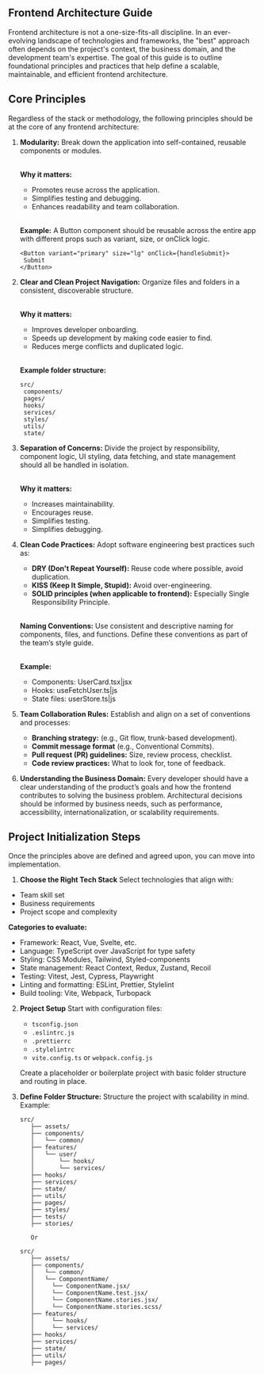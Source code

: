 ## Frontend Architecture Guide
Frontend architecture is not a one-size-fits-all discipline. In an ever-evolving landscape of technologies and frameworks, the "best" approach often depends on the project's context, the business domain, and the development team's expertise. The goal of this guide is to outline foundational principles and practices that help define a scalable, maintainable, and efficient frontend architecture.

## Core Principles
Regardless of the stack or methodology, the following principles should be at the core of any frontend architecture:

1. <strong>Modularity:</strong> Break down the application into self-contained, reusable components or modules.
   
   </br><strong>Why it matters:</strong>
   - Promotes reuse across the application.
   - Simplifies testing and debugging.
   - Enhances readability and team collaboration.
  
   </br><strong>Example:</strong> A Button component should be reusable across the entire app with different props such as variant, size, or onClick logic.

   ```
   <Button variant="primary" size="lg" onClick={handleSubmit}>
    Submit
   </Button>
   ```

2. <strong>Clear and Clean Project Navigation:</strong> Organize files and folders in a consistent, discoverable structure.
   
   </br><strong>Why it matters:</strong>
   - Improves developer onboarding.
   - Speeds up development by making code easier to find.
   - Reduces merge conflicts and duplicated logic.
  
   </br><strong>Example folder structure:</strong>
   ```
   src/
    components/
    pages/
    hooks/
    services/
    styles/
    utils/
    state/
   ```

3. <strong>Separation of Concerns:</strong> Divide the project by responsibility, component logic, UI styling, data fetching, and state management should all be handled in isolation.
   
   </br><strong>Why it matters:</strong>
   - Increases maintainability.
   - Encourages reuse.
   - Simplifies testing.
   - Simplifies debugging.
  
4. <strong>Clean Code Practices:</strong> Adopt software engineering best practices such as:
   
   - <strong>DRY (Don't Repeat Yourself):</strong> Reuse code where possible, avoid duplication.
   - <strong>KISS (Keep It Simple, Stupid):</strong> Avoid over-engineering.
   - <strong>SOLID principles (when applicable to frontend):</strong> Especially Single Responsibility Principle.
  
   </br><strong>Naming Conventions:</strong> Use consistent and descriptive naming for components, files, and functions. Define these conventions as part of the team’s style guide.

   </br><strong>Example:</strong>
   - Components: UserCard.tsx|jsx
   - Hooks: useFetchUser.ts|js
   - State files: userStore.ts|js
  
5. <strong>Team Collaboration Rules:</strong> Establish and align on a set of conventions and processes:
   
   - <strong>Branching strategy:</strong> (e.g., Git flow, trunk-based development).
   - <strong>Commit message format</strong> (e.g., Conventional Commits).
   - <strong>Pull request (PR) guidelines:</strong> Size, review process, checklist.
   - <strong>Code review practices:</strong> What to look for, tone of feedback.
  
6. <strong>Understanding the Business Domain:</strong> Every developer should have a clear understanding of the product’s goals and how the frontend contributes to solving the business problem. Architectural decisions should be informed by business needs, such as performance, accessibility, internationalization, or scalability requirements.



## Project Initialization Steps
Once the principles above are defined and agreed upon, you can move into implementation.

1. <strong>Choose the Right Tech Stack</strong> Select technologies that align with:

- Team skill set
- Business requirements
- Project scope and complexity

<strong>Categories to evaluate:</strong>

- Framework: React, Vue, Svelte, etc.
- Language: TypeScript over JavaScript for type safety
- Styling: CSS Modules, Tailwind, Styled-components
- State management: React Context, Redux, Zustand, Recoil
- Testing: Vitest, Jest, Cypress, Playwright
- Linting and formatting: ESLint, Prettier, Stylelint
- Build tooling: Vite, Webpack, Turbopack
  
2. <strong>Project Setup</strong> Start with configuration files:
   - ```tsconfig.json```
   - ```.eslintrc.js```
   - ```.prettierrc```
   - ```.stylelintrc```
   - ```vite.config.ts``` or ```webpack.config.js```
  
   Create a placeholder or boilerplate project with basic folder structure and routing in place.

3. <strong>Define Folder Structure:</strong> Structure the project with scalability in mind. Example:

   ```
   src/
      ├── assets/
      ├── components/
      │   └── common/
      ├── features/
      │   └── user/
      │       └── hooks/
      │       └── services/
      ├── hooks/
      ├── services/
      ├── state/
      ├── utils/
      ├── pages/
      ├── styles/
      ├── tests/
      ├── stories/

      Or

   src/
      ├── assets/
      ├── components/
      │   └── common/
      │   └── ComponentName/
      │     └── ComponentName.jsx/
      │     └── ComponentName.test.jsx/
      │     └── ComponentName.stories.jsx/
      │     └── ComponentName.stories.scss/
      ├── features/
      │     └── hooks/
      │     └── services/
      ├── hooks/
      ├── services/
      ├── state/
      ├── utils/
      ├── pages/
   ```

